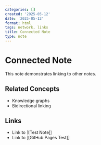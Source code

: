 ```yaml
---
categories: []
created: '2025-05-12'
date: '2025-05-12'
format: html
tags: network, links
title: Connected Note
type: note
---
```


# Connected Note

This note demonstrates linking to other notes.

## Related Concepts

- Knowledge graphs
- Bidirectional linking

## Links

- Link to [[Test Note]]
- Link to [[GitHub Pages Test]]